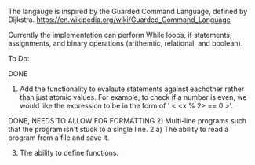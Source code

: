 The langauge is inspired by the Guarded Command Language, defined by Dijkstra.
https://en.wikipedia.org/wiki/Guarded_Command_Language


Currently the implementation can perform While loops, if statements, assignments, and binary operations (arithemtic, relational, and boolean). 

To Do:

DONE
1) Add the functionality to evalaute statements against eachother rather than just atomic values. For example, to check if a number is even, we would like the expression to be in the form of ' < <x % 2> == 0 >'.

DONE, NEEDS TO ALLOW FOR FORMATTING
2) Multi-line programs such that the program isn't stuck to a single line.
	2.a) The ability to read a program from a file and save it.

3) The ability to define functions.
